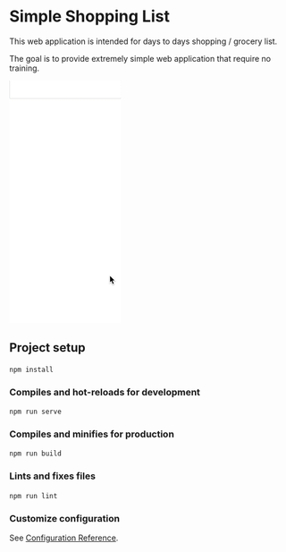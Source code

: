 # Simple Shopping List
This web application is intended for days to days shopping / grocery list.

The goal is to provide extremely simple web application that require no training.

![Example](simple-shopping-list.gif)

## Project setup
```
npm install
```

### Compiles and hot-reloads for development
```
npm run serve
```

### Compiles and minifies for production
```
npm run build
```

### Lints and fixes files
```
npm run lint
```

### Customize configuration
See [Configuration Reference](https://cli.vuejs.org/config/).
